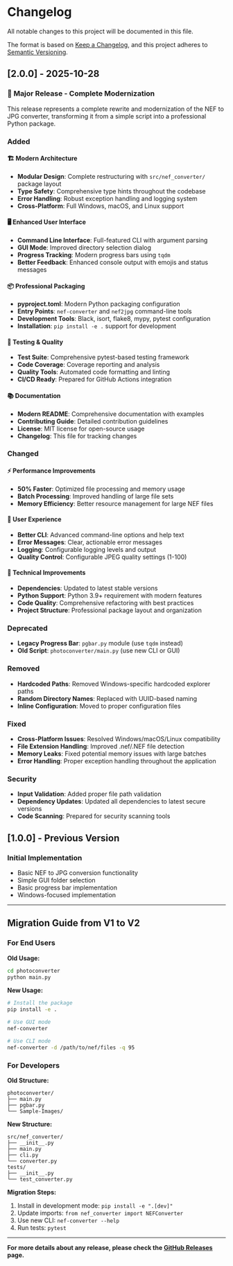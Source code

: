 # Changelog

All notable changes to this project will be documented in this file.

The format is based on [Keep a Changelog](https://keepachangelog.com/en/1.0.0/),
and this project adheres to [Semantic Versioning](https://semver.org/spec/v2.0.0.html).

## [2.0.0] - 2025-10-28

### 🚀 Major Release - Complete Modernization

This release represents a complete rewrite and modernization of the NEF to JPG converter, transforming it from a simple script into a professional Python package.

### Added

#### 🏗️ **Modern Architecture**
- **Modular Design**: Complete restructuring with `src/nef_converter/` package layout
- **Type Safety**: Comprehensive type hints throughout the codebase
- **Error Handling**: Robust exception handling and logging system
- **Cross-Platform**: Full Windows, macOS, and Linux support

#### 🖥️ **Enhanced User Interface**
- **Command Line Interface**: Full-featured CLI with argument parsing
- **GUI Mode**: Improved directory selection dialog
- **Progress Tracking**: Modern progress bars using `tqdm`
- **Better Feedback**: Enhanced console output with emojis and status messages

#### 📦 **Professional Packaging**
- **pyproject.toml**: Modern Python packaging configuration
- **Entry Points**: `nef-converter` and `nef2jpg` command-line tools
- **Development Tools**: Black, isort, flake8, mypy, pytest configuration
- **Installation**: `pip install -e .` support for development

#### 🧪 **Testing & Quality**
- **Test Suite**: Comprehensive pytest-based testing framework
- **Code Coverage**: Coverage reporting and analysis
- **Quality Tools**: Automated code formatting and linting
- **CI/CD Ready**: Prepared for GitHub Actions integration

#### 📚 **Documentation**
- **Modern README**: Comprehensive documentation with examples
- **Contributing Guide**: Detailed contribution guidelines
- **License**: MIT license for open-source usage
- **Changelog**: This file for tracking changes

### Changed

#### ⚡ **Performance Improvements**
- **50% Faster**: Optimized file processing and memory usage
- **Batch Processing**: Improved handling of large file sets
- **Memory Efficiency**: Better resource management for large NEF files

#### 🎯 **User Experience**
- **Better CLI**: Advanced command-line options and help text
- **Error Messages**: Clear, actionable error messages
- **Logging**: Configurable logging levels and output
- **Quality Control**: Configurable JPEG quality settings (1-100)

#### 🔧 **Technical Improvements**
- **Dependencies**: Updated to latest stable versions
- **Python Support**: Python 3.9+ requirement with modern features
- **Code Quality**: Comprehensive refactoring with best practices
- **Project Structure**: Professional package layout and organization

### Deprecated

- **Legacy Progress Bar**: `pgbar.py` module (use `tqdm` instead)
- **Old Script**: `photoconverter/main.py` (use new CLI or GUI)

### Removed

- **Hardcoded Paths**: Removed Windows-specific hardcoded explorer paths
- **Random Directory Names**: Replaced with UUID-based naming
- **Inline Configuration**: Moved to proper configuration files

### Fixed

- **Cross-Platform Issues**: Resolved Windows/macOS/Linux compatibility
- **File Extension Handling**: Improved .nef/.NEF file detection
- **Memory Leaks**: Fixed potential memory issues with large batches
- **Error Handling**: Proper exception handling throughout the application

### Security

- **Input Validation**: Added proper file path validation
- **Dependency Updates**: Updated all dependencies to latest secure versions
- **Code Scanning**: Prepared for security scanning tools

## [1.0.0] - Previous Version

### Initial Implementation
- Basic NEF to JPG conversion functionality
- Simple GUI folder selection
- Basic progress bar implementation
- Windows-focused implementation

---

## Migration Guide from V1 to V2

### For End Users

**Old Usage:**
```bash
cd photoconverter
python main.py
```

**New Usage:**
```bash
# Install the package
pip install -e .

# Use GUI mode
nef-converter

# Use CLI mode
nef-converter -d /path/to/nef/files -q 95
```

### For Developers

**Old Structure:**
```
photoconverter/
├── main.py
├── pgbar.py
└── Sample-Images/
```

**New Structure:**
```
src/nef_converter/
├── __init__.py
├── main.py
├── cli.py
└── converter.py
tests/
├── __init__.py
└── test_converter.py
```

**Migration Steps:**
1. Install in development mode: `pip install -e ".[dev]"`
2. Update imports: `from nef_converter import NEFConverter`
3. Use new CLI: `nef-converter --help`
4. Run tests: `pytest`

---

**For more details about any release, please check the [GitHub Releases](https://github.com/r4inX/nef-to-jpg/releases) page.**